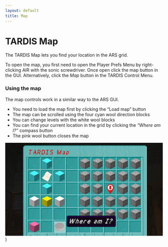 ```yaml
---
layout: default
title: Map
---
```


# TARDIS Map

The TARDIS Map lets you find your location in the ARS grid.

To open the map, you first need to open the Player Prefs Menu by right-clicking AIR with the sonic screwdriver. Once
open click the map button in the GUI. Alternatively, click the _Map_ button in the TARDIS Control Menu.

### Using the map

The map controls work in a similar way to the ARS GUI.

- You need to load the map first by clicking the “Load map” button
- The map can be scrolled using the four cyan wool direction blocks
- You can change levels with the white wool blocks
- You can find your current location in the grid by clicking the _“Where am I?”_ compass button
- The pink wool button closes the map

![TARDIS Map](/images/docs/tardis_map.jpg))

